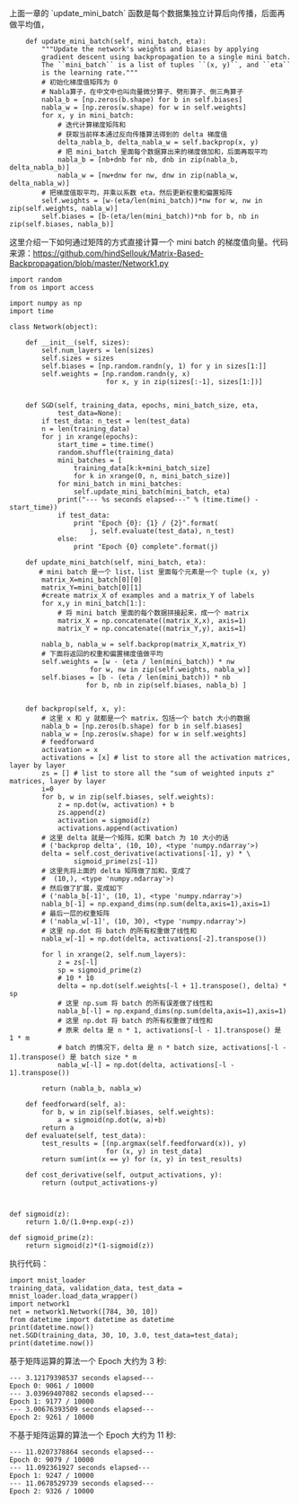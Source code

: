 上面一章的 \`update\_mini\_batch\` 函数是每个数据集独立计算后向传播，后面再做平均值，

        def update_mini_batch(self, mini_batch, eta):
            """Update the network's weights and biases by applying
            gradient descent using backpropagation to a single mini batch.
            The ``mini_batch`` is a list of tuples ``(x, y)``, and ``eta``
            is the learning rate."""
            # 初始化梯度值矩阵为 0
            # Nabla算子，在中文中也叫向量微分算子、劈形算子、倒三角算子
            nabla_b = [np.zeros(b.shape) for b in self.biases]
            nabla_w = [np.zeros(w.shape) for w in self.weights]
            for x, y in mini_batch:
                # 迭代计算梯度矩阵和
                # 获取当前样本通过反向传播算法得到的 delta 梯度值
                delta_nabla_b, delta_nabla_w = self.backprop(x, y)
                # 把 mini_batch 里面每个数据算出来的梯度做加和，后面再取平均
                nabla_b = [nb+dnb for nb, dnb in zip(nabla_b, delta_nabla_b)]
                nabla_w = [nw+dnw for nw, dnw in zip(nabla_w, delta_nabla_w)]
            # 把梯度值取平均，并乘以系数 eta，然后更新权重和偏置矩阵
            self.weights = [w-(eta/len(mini_batch))*nw for w, nw in zip(self.weights, nabla_w)]
            self.biases = [b-(eta/len(mini_batch))*nb for b, nb in zip(self.biases, nabla_b)]

这里介绍一下如何通过矩阵的方式直接计算一个 mini batch 的梯度值向量。代码来源：https://github.com/hindSellouk/Matrix-Based-Backpropagation/blob/master/Network1.py

```
import random
from os import access

import numpy as np
import time

class Network(object):

    def __init__(self, sizes):
        self.num_layers = len(sizes)
        self.sizes = sizes
        self.biases = [np.random.randn(y, 1) for y in sizes[1:]]
        self.weights = [np.random.randn(y, x)
                        for x, y in zip(sizes[:-1], sizes[1:])]


    def SGD(self, training_data, epochs, mini_batch_size, eta,
            test_data=None):
        if test_data: n_test = len(test_data)
        n = len(training_data)
        for j in xrange(epochs):
            start_time = time.time()
            random.shuffle(training_data)
            mini_batches = [
                training_data[k:k+mini_batch_size]
                for k in xrange(0, n, mini_batch_size)]
            for mini_batch in mini_batches:
                self.update_mini_batch(mini_batch, eta)
            print("--- %s seconds elapsed---" % (time.time() - start_time))
            if test_data:
                print "Epoch {0}: {1} / {2}".format(
                    j, self.evaluate(test_data), n_test)
            else:
                print "Epoch {0} complete".format(j)

    def update_mini_batch(self, mini_batch, eta):
    　　# mini batch 是一个 list，list 里面每个元素是一个 tuple (x, y)
        matrix_X=mini_batch[0][0]
        matrix_Y=mini_batch[0][1]
        #create matrix_X of examples and a matrix_Y of labels
        for x,y in mini_batch[1:]:
            # 将 mini batch 里面的每个数据拼接起来，成一个 matrix
            matrix_X = np.concatenate((matrix_X,x), axis=1)
            matrix_Y = np.concatenate((matrix_Y,y), axis=1)

        nabla_b, nabla_w = self.backprop(matrix_X,matrix_Y)
        # 下面将返回的权重和偏置梯度值做平均
        self.weights = [w - (eta / len(mini_batch)) * nw
                    for w, nw in zip(self.weights, nabla_w)]
        self.biases = [b - (eta / len(mini_batch)) * nb
                   for b, nb in zip(self.biases, nabla_b) ]


    def backprop(self, x, y):
        # 这里 x 和 y 就都是一个 matrix，包括一个 batch 大小的数据
        nabla_b = [np.zeros(b.shape) for b in self.biases]
        nabla_w = [np.zeros(w.shape) for w in self.weights]
        # feedforward
        activation = x
        activations = [x] # list to store all the activation matrices, layer by layer
        zs = [] # list to store all the "sum of weighted inputs z" matrices, layer by layer
        i=0
        for b, w in zip(self.biases, self.weights):
            z = np.dot(w, activation) + b
            zs.append(z)
            activation = sigmoid(z)
            activations.append(activation)
        # 这里 delta 就是一个矩阵，如果 batch 为 10 大小的话
        # ('backprop delta', (10, 10), <type 'numpy.ndarray'>)
        delta = self.cost_derivative(activations[-1], y) * \
                sigmoid_prime(zs[-1])
        # 这里先将上面的 delta 矩阵做了加和，变成了
        #  (10,), <type 'numpy.ndarray'>)
        # 然后做了扩展，变成如下
        # ('nabla_b[-1]', (10, 1), <type 'numpy.ndarray'>)
        nabla_b[-1] = np.expand_dims(np.sum(delta,axis=1),axis=1)
        # 最后一层的权重矩阵
        # ('nabla_w[-1]', (10, 30), <type 'numpy.ndarray'>)
        # 这里 np.dot 将 batch 的所有权重做了线性和
        nabla_w[-1] = np.dot(delta, activations[-2].transpose())

        for l in xrange(2, self.num_layers):
            z = zs[-l]
            sp = sigmoid_prime(z)
            # 10 * 10
            delta = np.dot(self.weights[-l + 1].transpose(), delta) * sp
            # 这里 np.sum 将 batch 的所有误差做了线性和
            nabla_b[-l] = np.expand_dims(np.sum(delta,axis=1),axis=1)
            # 这里 np.dot 将 batch 的所有权重做了线性和
            # 原来 delta 是 n * 1, activations[-l - 1].transpose() 是  1 * m
            # batch 的情况下，delta 是 n * batch size, activations[-l - 1].transpose() 是 batch size * m
            nabla_w[-l] = np.dot(delta, activations[-l - 1].transpose())

        return (nabla_b, nabla_w)

    def feedforward(self, a):
        for b, w in zip(self.biases, self.weights):
            a = sigmoid(np.dot(w, a)+b)
        return a
    def evaluate(self, test_data):
        test_results = [(np.argmax(self.feedforward(x)), y)
                        for (x, y) in test_data]
        return sum(int(x == y) for (x, y) in test_results)

    def cost_derivative(self, output_activations, y):
        return (output_activations-y)



def sigmoid(z):
    return 1.0/(1.0+np.exp(-z))

def sigmoid_prime(z):
    return sigmoid(z)*(1-sigmoid(z))
```

执行代码：

```
import mnist_loader
training_data, validation_data, test_data = mnist_loader.load_data_wrapper()
import network1
net = network1.Network([784, 30, 10])
from datetime import datetime as datetime
print(datetime.now())
net.SGD(training_data, 30, 10, 3.0, test_data=test_data);
print(datetime.now())
```

基于矩阵运算的算法一个 Epoch 大约为 3 秒:

```
--- 3.12179398537 seconds elapsed---
Epoch 0: 9061 / 10000
--- 3.03969407082 seconds elapsed---
Epoch 1: 9177 / 10000
--- 3.00676393509 seconds elapsed---
Epoch 2: 9261 / 10000

```

不基于矩阵运算的算法一个 Epoch 大约为 11 秒:

```
--- 11.0207378864 seconds elapsed---
Epoch 0: 9079 / 10000
--- 11.092361927 seconds elapsed---
Epoch 1: 9247 / 10000
--- 11.0678529739 seconds elapsed---
Epoch 2: 9326 / 10000
```



